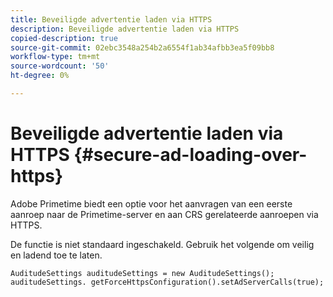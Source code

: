 ```yaml
---
title: Beveiligde advertentie laden via HTTPS
description: Beveiligde advertentie laden via HTTPS
copied-description: true
source-git-commit: 02ebc3548a254b2a6554f1ab34afbb3ea5f09bb8
workflow-type: tm+mt
source-wordcount: '50'
ht-degree: 0%

---
```


# Beveiligde advertentie laden via HTTPS {#secure-ad-loading-over-https}

Adobe Primetime biedt een optie voor het aanvragen van een eerste aanroep naar de Primetime-server en aan CRS gerelateerde aanroepen via HTTPS.

De functie is niet standaard ingeschakeld. Gebruik het volgende om veilig en ladend toe te laten.

```
AuditudeSettings auditudeSettings = new AuditudeSettings(); 
auditudeSettings. getForceHttpsConfiguration().setAdServerCalls(true);
```
